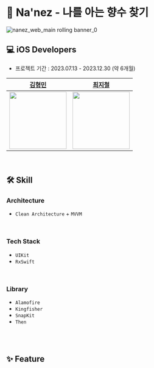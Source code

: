 # 🌷 Na'nez - 나를 아는 향수 찾기

![nanez_web_main rolling banner_0](https://github.com/nanez-dev/nanez-iOS/assets/114370871/a4cc34bf-bb54-4a75-a3db-31b33fe910b3)
<br>

## 💻 iOS Developers

* 프로젝트 기간 : 2023.07.13 - 2023.12.30 (약 6개월)

|[김형민](https://github.com/hyung6370)|[최지철](https://github.com/jife98)|
|:--:|:--:|
|<img src="https://avatars.githubusercontent.com/u/81064963?v=4" width="150">|<img src="https://avatars.githubusercontent.com/u/114370871?v=4" width="150">
</br>

## 🛠️ Skill

### Architecture



-  `Clean Architecture` + `MVVM` 
    
</br>

### Tech Stack

- `UIKit`
- `RxSwift`

</br>

### Library

- `Alamofire`
- `Kingfisher`
- `SnapKit`
- `Then`


</br>

</br>
    
## ✨ Feature
